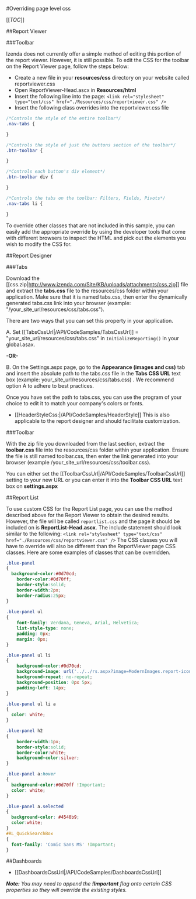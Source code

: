 #Overriding page level css

[[_TOC_]]

##Report Viewer

###Toolbar

Izenda does not currently offer a simple method of editing this portion of the report viewer. However, it is still possible. To edit the CSS for the toolbar on the Report Viewer page, follow the steps below:

* Create a new file in your **resources/css** directory on your website called reportviewer.css
* Open ReportViewer-Head.ascx in **Resources/html**
* Insert the following line into the page: ``<link rel="stylesheet" type="text/css" href="./Resources/css/reportviewer.css" />``
* Insert the following class overrides into the reportviewer.css file

```css
/*Controls the style of the entire toolbar*/
.nav-tabs {

}

/*Controls the style of just the buttons section of the toolbar*/
.btn-toolbar {

}

/*Controls each button's div element*/
.btn-toolbar div {

}

/*Controls the tabs on the toolbar: Filters, Fields, Pivots*/
.nav-tabs li {

}
```

To override other classes that are not included in this sample, you can easily add the appropriate override by using the developer tools that come with different browsers to inspect the HTML and pick out the elements you wish to modify the CSS for.

##Report Designer

###Tabs

Download the [[css.zip|http://www.izenda.com/Site/KB/uploads/attachments/css.zip]] file and extract the **tabs.css** file to the resources/css folder within your application. Make sure that it is named tabs.css, then enter the dynamically generated tabs.css link into your browser (example:  "/your_site_url/resources/css/tabs.css"). 

There are two ways that you can set this property in your application. 

A. Set [[TabsCssUrl|/API/CodeSamples/TabsCssUrl]] = "your_site_url/resources/css/tabs.css" in ``InitializeReporting()`` in your global.asax.

**-OR-**

B. On the Settings.aspx page, go to the **Appearance (images and css)** tab and insert the absolute path to the tabs.css file in the **Tabs CSS URL** text box (example: your_site_url/resources/css/tabs.css) . We recommend option A to adhere to best practices.

Once you have set the path to tabs.css, you can use the program of your choice to edit it to match your company's colors or fonts.

* [[HeaderStyleCss:|/API/CodeSamples/HeaderStyle]] This is also applicable to the report designer and should facilitate customization.

###Toolbar

With the zip file you downloaded from the last section, extract the **toolbar.css** file into the resources/css folder within your application. Ensure the file is still named toolbar.css, then enter the link generated into your browser (example /your_site_url/resources/css/toolbar.css).

You can either set the [[ToolbarCssUrl|/API/CodeSamples/ToolbarCssUrl]] setting to your new URL or you can enter it into the **Toolbar CSS URL** text box on **settings.aspx**

##Report List

To use custom CSS for the Report List page, you can use the method described above for the Report Viewer to obtain the desired results. However, the file will be called ``reportlist.css`` and the page it should be included on is **ReportList-Head.ascx**. The include statement should look similar to the following:
``<link rel="stylesheet" type="text/css" href="./Resources/css/reportviewer.css" />``
The CSS classes you will have to override will also be different than the ReportViewer page CSS classes. Here are some examples of classes that can be overridden.

```css
.blue-panel
{
  background-color:#0d70cd;
    border-color:#0d70ff;
    border-style:solid;
    border-width:2px;		
    border-radius:25px;
}
		                
.blue-panel ul
{	
    font-family: Verdana, Geneva, Arial, Helvetica;
    list-style-type: none;
    padding: 0px;
    margin: 0px;
}

.blue-panel ul li
{
    background-color:#0d70cd;
    background-image: url('../../rs.aspx?image=ModernImages.report-icon.png');
    background-repeat: no-repeat;
    background-position: 0px 5px; 
    padding-left: 14px; 
}

.blue-panel ul li a
{
  color: white;
}

.blue-panel h2
{
    border-width:1px;
    border-style:solid;
    border-color:white;
    background-color:silver;
}

.blue-panel a:hover
{
  background-color:#0d70ff !Important;
  color: white;
}

.blue-panel a.selected
{
  background-color: #4540b9;
  color:white;
}
#RL_QuickSearchBox
{
  font-family: 'Comic Sans MS' !Important;
}
```

##Dashboards

* [[DashboardsCssUrl|/API/CodeSamples/DashboardsCssUrl]]

_**Note:** You may need to append the **!Important** flag onto certain CSS properties so they will override the existing styles._